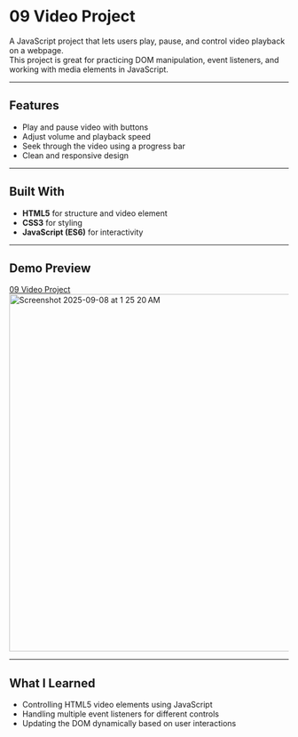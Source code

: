 # 09 Video Project

A JavaScript project that lets users play, pause, and control video playback on a webpage.  
This project is great for practicing DOM manipulation, event listeners, and working with media elements in JavaScript.

---

## Features
- Play and pause video with buttons  
- Adjust volume and playback speed  
- Seek through the video using a progress bar  
- Clean and responsive design  

---

## Built With
- **HTML5** for structure and video element  
- **CSS3** for styling  
- **JavaScript (ES6)** for interactivity  

---

## Demo Preview
[09 Video Project](https://devliwa.github.io/09-video/)
<img width="1268" height="643" alt="Screenshot 2025-09-08 at 1 25 20 AM" src="https://github.com/user-attachments/assets/2bf284c2-bfa3-468a-be98-53cd3b7ee37b" />


---

## What I Learned
- Controlling HTML5 video elements using JavaScript  
- Handling multiple event listeners for different controls  
- Updating the DOM dynamically based on user interactions  
